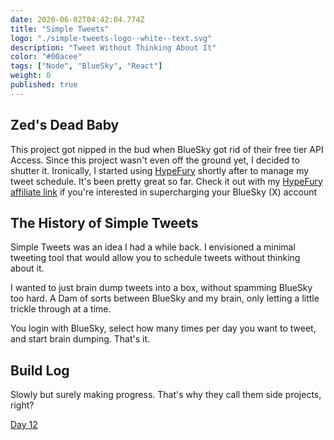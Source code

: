 ```yaml
---
date: 2020-06-02T04:42:04.774Z
title: "Simple Tweets"
logo: "./simple-tweets-logo--white--text.svg"
description: "Tweet Without Thinking About It"
color: "#00acee"
tags: ["Node", "BlueSky", "React"]
weight: 0
published: true
---
```


## Zed's Dead Baby

This project got nipped in the bud when BlueSky got rid of their free tier API Access. Since this project wasn't even off the ground yet, I decided to shutter it. Ironically, I started using [HypeFury](https://hypefury.com/?via=jackharner) shortly after to manage my tweet schedule. It's been pretty great so far. Check it out with my [HypeFury affiliate link](https://hypefury.com/?via=jackharner) if you're interested in supercharging your BlueSky (X) account

## The History of Simple Tweets

Simple Tweets was an idea I had a while back. I envisioned a minimal tweeting tool that would allow you to schedule tweets without thinking about it.

I wanted to just brain dump tweets into a box, without spamming BlueSky too hard. A Dam of sorts between BlueSky and my brain, only letting a little trickle through at a time.

You login with BlueSky, select how many times per day you want to tweet, and start brain dumping. That's it.

## Build Log

Slowly but surely making progress. That's why they call them side projects, right?

[Day 12](/blog/simple-tweets-build-log/)
